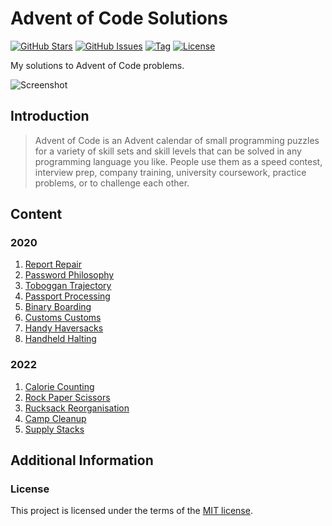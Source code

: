<!--
Document variables:

Assigned:
<author> = Vikesh Ajith
<github_username> = SpikyClip

Unassigned (replace all with desired value):
<advent-of-code>
<screenshot_link>

-->

# Advent of Code Solutions

[![GitHub Stars](https://img.shields.io/github/stars/SpikyClip/advent-of-code.svg)](https://github.com/SpikyClip/advent-of-code/stargazers)
[![GitHub Issues](https://img.shields.io/github/issues/SpikyClip/advent-of-code.svg)](https://github.com/SpikyClip/advent-of-code/issues)
[![Tag](https://img.shields.io/github/v/tag/SpikyClip/advent-of-code)](https://github.com/SpikyClip/advent-of-code)
[![License](https://img.shields.io/github/license/SpikyClip/advent-of-code)](https://github.com/SpikyClip/advent-of-code/blob/master/LICENSE)

My solutions to Advent of Code problems.

![Screenshot](screenshot_link)

## Introduction

> Advent of Code is an Advent calendar of small programming puzzles for a
> variety of skill sets and skill levels that can be solved in any programming
> language you like. People use them as a speed contest, interview prep,
> company training, university coursework, practice problems, or to challenge
> each other.

## Content

### 2020

1. [Report Repair](2020/01_report_repair.py)
2. [Password Philosophy](2020/02_password_philosophy.py)
3. [Toboggan Trajectory](2020/03_toboggan_trajectory.py)
4. [Passport Processing](2020/04_passport_processing.py)
5. [Binary Boarding](2020/05_binary_boarding.py)
6. [Customs Customs](2020/06_customs_customs.py)
7. [Handy Haversacks](2020/07_handy_haversacks.py)
8. [Handheld Halting](2020/08_handheld_halting.py)

### 2022

1. [Calorie Counting](2022/01_calorie_counting.py)
2. [Rock Paper Scissors](2022/02_rock_paper_scissors.py)
3. [Rucksack Reorganisation](2022/03_rucksack_reorganisation.py)
4. [Camp Cleanup](2022/04_camp_cleanup.py)
5. [Supply Stacks](2022/05_supply_stacks.py)

## Additional Information

### License

This project is licensed under the terms of the [MIT license](https://github.com/SpikyClip/advent-of-code/blob/master/LICENSE).
